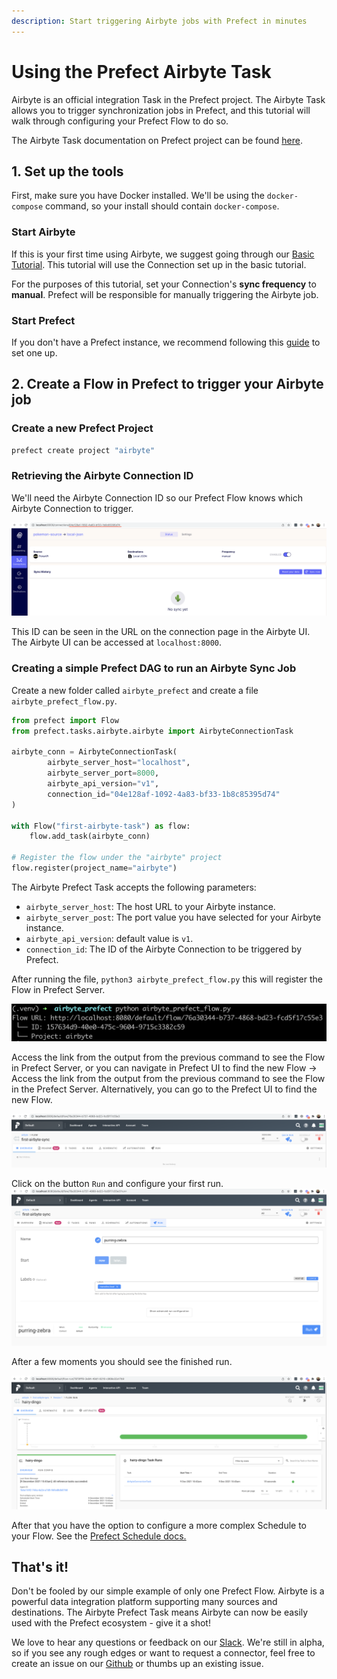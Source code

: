 ```yaml
---
description: Start triggering Airbyte jobs with Prefect in minutes
---
```


# Using the Prefect Airbyte Task

Airbyte is an official integration Task in the Prefect project. The Airbyte Task allows you to trigger synchronization jobs in Prefect, and this tutorial will walk through configuring your Prefect Flow to do so.

The Airbyte Task documentation on Prefect project can be found [here](https://docs.prefect.io/api/latest/tasks/airbyte.html#airbyteconnectiontask).

## 1. Set up the tools

First, make sure you have Docker installed. We'll be using the `docker-compose` command, so your install should contain `docker-compose`.

### **Start Airbyte**

If this is your first time using Airbyte, we suggest going through our [Basic Tutorial](https://github.com/airbytehq/airbyte/tree/e378d40236b6a34e1c1cb481c8952735ec687d88/docs/quickstart/getting-started.md). This tutorial will use the Connection set up in the basic tutorial.

For the purposes of this tutorial, set your Connection's **sync frequency** to **manual**. Prefect will be responsible for manually triggering the Airbyte job.

### **Start Prefect**

If you don't have a Prefect instance, we recommend following this [guide](https://docs.prefect.io/core/getting_started/install.html) to set one up.

## 2. Create a Flow in Prefect to trigger your Airbyte job

### Create a new Prefect Project

```bash
prefect create project "airbyte"
```

### Retrieving the Airbyte Connection ID

We'll need the Airbyte Connection ID so our Prefect Flow knows which Airbyte Connection to trigger.

![](../.gitbook/assets/airbyte_prefect_connection.png)

This ID can be seen in the URL on the connection page in the Airbyte UI. The Airbyte UI can be accessed at `localhost:8000`.

### Creating a simple Prefect DAG to run an Airbyte Sync Job

Create a new folder called `airbyte_prefect` and create a file `airbyte_prefect_flow.py`.

```python
from prefect import Flow
from prefect.tasks.airbyte.airbyte import AirbyteConnectionTask

airbyte_conn = AirbyteConnectionTask(
        airbyte_server_host="localhost",
        airbyte_server_port=8000,
        airbyte_api_version="v1",
        connection_id="04e128af-1092-4a83-bf33-1b8c85395d74"
)

with Flow("first-airbyte-task") as flow:
    flow.add_task(airbyte_conn) 

# Register the flow under the "airbyte" project
flow.register(project_name="airbyte")
```

The Airbyte Prefect Task accepts the following parameters:

* `airbyte_server_host`: The host URL to your Airbyte instance.
* `airbyte_server_post`: The port value you have selected for your Airbyte instance.
* `airbyte_api_version`: default value is `v1`.
* `connection_id`: The ID of the Airbyte Connection to be triggered by Prefect.

After running the file, `python3 airbyte_prefect_flow.py` this will register the Flow in Prefect Server.

![](../.gitbook/assets/airbyte_prefect_register_flow.png)

Access the link from the output from the previous command to see the Flow in Prefect Server, or you can navigate in Prefect UI to find the new Flow -> Access the link from the output from the previous command to see the Flow in the Prefect Server. Alternatively, you can go to the Prefect UI to find the new Flow.

![](../.gitbook/assets/airbyte_prefect_flow.png)

Click on the button `Run` and configure your first run.
![](../.gitbook/assets/airbyte_prefect_flow_configure_run.png)

After a few moments you should see the finished run.

![](../.gitbook/assets/airbyte_prefect_flow_run.png)

After that you have the option to configure a more complex Schedule to your Flow. See the [Prefect Schedule docs.](https://docs.prefect.io/core/concepts/schedules.html)

## That's it!

Don't be fooled by our simple example of only one Prefect Flow. Airbyte is a powerful data integration platform supporting many sources and destinations. The Airbyte Prefect Task means Airbyte can now be easily used with the Prefect ecosystem - give it a shot!

We love to hear any questions or feedback on our [Slack](https://slack.airbyte.io/). We're still in alpha, so if you see any rough edges or want to request a connector, feel free to create an issue on our [Github](https://github.com/airbytehq/airbyte) or thumbs up an existing issue.

